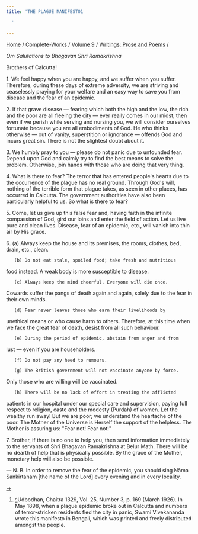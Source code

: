 ```yaml
---
title: 'THE PLAGUE MANIFESTO1

  '

---
```



[Home](../../../index.htm) / [Complete-Works](../../complete_works.htm)
/ [Volume 9](../volume_9_contents.htm) / [Writings: Prose and
Poems](writings_prose_and_poems_contents.htm) /



*Om Salutations to Bhagavan Shri Ramakrishna*

Brothers of Calcutta!

1\. We feel happy when you are happy, and we suffer when you suffer.
Therefore, during these days of extreme adversity, we are striving and
ceaselessly praying for your welfare and an easy way to save you from
disease and the fear of an epidemic.

2\. If that grave disease — fearing which both the high and the low, the
rich and the poor are all fleeing the city — ever really comes in our
midst, then even if we perish while serving and nursing you, we will
consider ourselves fortunate because you are all embodiments of God. He
who thinks otherwise — out of vanity, superstition or ignorance —
offends God and incurs great sin. There is not the slightest doubt about
it.

3\. We humbly pray to you — please do not panic due to unfounded fear.
Depend upon God and calmly try to find the best means to solve the
problem. Otherwise, join hands with those who are doing that very thing.

4\. What is there to fear? The terror that has entered people's hearts
due to the occurrence of the plague has no real ground. Through God's
will, nothing of the terrible form that plague takes, as seen in other
places, has occurred in Calcutta. The government authorities have also
been particularly helpful to us. So what is there to fear?

5\. Come, let us give up this false fear and, having faith in the
infinite compassion of God, gird our loins and enter the field of
action. Let us live pure and clean lives. Disease, fear of an epidemic,
etc., will vanish into thin air by His grace.

6\.    (a) Always keep the house and its premises, the rooms, clothes,
bed, drain, etc., clean.

       (b) Do not eat stale, spoiled food; take fresh and nutritious
food instead. A weak body is more susceptible to disease.

       (c) Always keep the mind cheerful. Everyone will die once.
Cowards suffer the pangs of death again and again, solely due to the
fear in their own minds.

       (d) Fear never leaves those who earn their livelihoods by
unethical means or who cause harm to others. Therefore, at this time
when we face the great fear of death, desist from all such behaviour.

       (e) During the period of epidemic, abstain from anger and from
lust — even if you are householders.

       (f) Do not pay any heed to rumours.

       (g) The British government will not vaccinate anyone by force.
Only those who are willing will be vaccinated.

       (h) There will be no lack of effort in treating the afflicted
patients in our hospital under our special care and supervision, paying
full respect to religion, caste and the modesty (Purdah) of women. Let
the wealthy run away! But we are poor; we understand the heartache of
the poor. The Mother of the Universe is Herself the support of the
helpless. The Mother is assuring us: "Fear not! Fear not!"

7\. Brother, if there is no one to help you, then send information
immediately to the servants of Shri Bhagavan Ramakrishna at Belur Math.
There will be no dearth of help that is physically possible. By the
grace of the Mother, monetary help will also be possible.

— N. B. In order to remove the fear of the epidemic, you should sing
Nāma Sankirtanam \[the name of the Lord\] every evening and in every
locality.

[→](one_circle_more.htm)



1.  [^](#tx1)Udbodhan, Chaitra 1329, Vol. 25, Number 3, p. 169 (March
    1926). In May 1898, when a plague epidemic broke out in Calcutta and
    numbers of terror-stricken residents fled the city in panic, Swami
    Vivekananda wrote this manifesto in Bengali, which was printed and
    freely distributed amongst the people.
